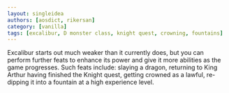 ```yaml
---
layout: singleidea
authors: [aosdict, rikersan]
category: [vanilla]
tags: [excalibur, D monster class, knight quest, crowning, fountains]
---
```

Excalibur starts out much weaker than it currently does, but you can perform further feats to enhance its power and give it more abilities as the game progresses. Such feats include: slaying a dragon, returning to King Arthur having finished the Knight quest, getting crowned as a lawful, re-dipping it into a fountain at a high experience level.
